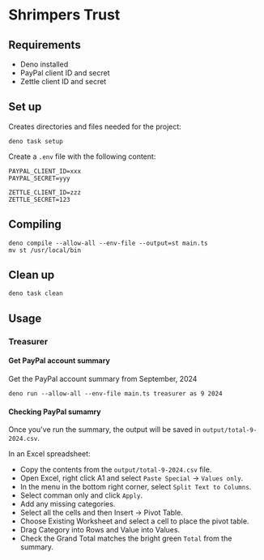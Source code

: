 # Shrimpers Trust

## Requirements

- Deno installed
- PayPal client ID and secret
- Zettle client ID and secret

## Set up

Creates directories and files needed for the project:

```
deno task setup
```

Create a `.env` file with the following content:

```
PAYPAL_CLIENT_ID=xxx
PAYPAL_SECRET=yyy

ZETTLE_CLIENT_ID=zzz
ZETTLE_SECRET=123
```

## Compiling

```
deno compile --allow-all --env-file --output=st main.ts
mv st /usr/local/bin
```

## Clean up

```
deno task clean
```

## Usage

### Treasurer

#### Get PayPal account summary

Get the PayPal account summary from September, 2024

```
deno run --allow-all --env-file main.ts treasurer as 9 2024
```

#### Checking PayPal sumamry

Once you've run the summary, the output will be saved in
`output/total-9-2024.csv`.

In an Excel spreadsheet:

- Copy the contents from the `output/total-9-2024.csv` file.
- Open Excel, right click A1 and select `Paste Special` -> `Values only`.
- In the menu in the bottom right corner, select `Split Text to Columns`.
- Select comman only and click `Apply`.
- Add any missing categories.
- Select all the cells and then Insert -> Pivot Table.
- Choose Existing Worksheet and select a cell to place the pivot table.
- Drag Category into Rows and Value into Values.
- Check the Grand Total matches the bright green `Total` from the summary.